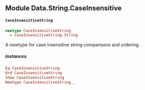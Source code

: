 ## Module Data.String.CaseInsensitive

#### `CaseInsensitiveString`

``` purescript
newtype CaseInsensitiveString
  = CaseInsensitiveString String
```

A newtype for case insensitive string comparisons and ordering.

##### Instances
``` purescript
Eq CaseInsensitiveString
Ord CaseInsensitiveString
Show CaseInsensitiveString
Newtype CaseInsensitiveString _
```


